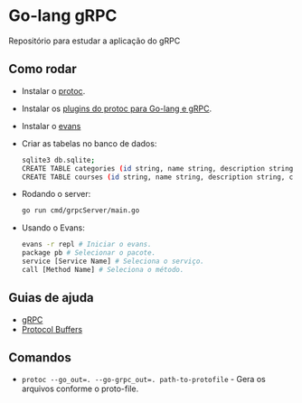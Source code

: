 # Go-lang gRPC

Repositório para estudar a aplicação do gRPC

## Como rodar
- Instalar o [protoc](https://grpc.io/docs/protoc-installation/).
- Instalar os [plugins do protoc para Go-lang e gRPC](https://grpc.io/docs/languages/go/quickstart/).
- Instalar o [evans](https://github.com/ktr0731/evans)

- Criar as tabelas no banco de dados:
  ```sh
  sqlite3 db.sqlite;
  CREATE TABLE categories (id string, name string, description string);
  CREATE TABLE courses (id string, name string, description string, category_id string);
  ```
- Rodando o server:
  ```sh
  go run cmd/grpcServer/main.go
  ```
- Usando o Evans:
  ```sh
  evans -r repl # Iniciar o evans.
  package pb # Selecionar o pacote.
  service [Service Name] # Seleciona o serviço.
  call [Method Name] # Seleciona o método.
  ```

## Guias de ajuda
- [gRPC](https://grpc.io/)
- [Protocol Buffers](https://developers.google.com/protocol-buffers)

## Comandos
- `protoc --go_out=. --go-grpc_out=. path-to-protofile` - Gera os arquivos conforme o proto-file.